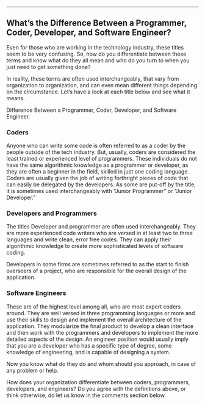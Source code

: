 
---


## What’s the Difference Between a Programmer, Coder, Developer, and Software Engineer?

Even for those who are working in the technology industry, these titles seem to be very confusing. So, how do you differentiate between these terms and know what do they all mean and who do you turn to when you just need to get something done?

In reality, these terms are often used interchangeably, that vary from organization to organization, and can even mean different things depending on the circumstance. Let’s have a look at each title below and see what it means.

Difference Between a Programmer, Coder, Developer, and Software Engineer.

### Coders

Anyone who can write some code is often referred to as a coder by the people outside of the tech industry. But, usually, coders are considered the least trained or experienced level of programmers. These individuals do not have the same algorithmic knowledge as a programmer or developer, as they are often a beginner in the field, skilled in just one coding language. Coders are usually given the job of writing forthright pieces of code that can easily be delegated by the developers. As some are put-off by the title, it is sometimes used interchangeably with “Junior Programmer” or “Junior Developer.”

### Developers and Programmers

The titles Developer and programmer are often used interchangeably. They are more experienced code writers who are versed in at least two to three languages and write clean, error free codes. They can apply their algorithmic knowledge to create more sophisticated levels of software coding.

Developers in some firms are sometimes referred to as the start to finish overseers of a project, who are responsible for the overall design of the application.

### Software Engineers

These are of the highest level among all, who are most expert coders around. They are well versed in three programming languages or more and use their skills to design and implement the overall architecture of the application. They modularize the final product to develop a clean interface and then work with the programmers and developers to implement the more detailed aspects of the design. An engineer position would usually imply that you are a developer who has a specific type of degree, some knowledge of engineering, and is capable of designing a system.

Now you know what do they do and whom should you approach, in case of any problem or help.

How does your organization differentiate between coders, programmers, developers, and engineers? Do you agree with the definitions above, or think otherwise, do let us know in the comments section below.















































































